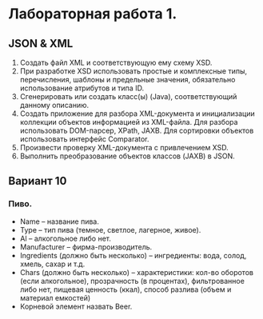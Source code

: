 # Лабораторная работа 1.
## JSON & XML

1. Создать файл XML и соответствующую ему схему XSD. 
2. При разработке XSD использовать простые и комплексные типы, перечисления, шаблоны и предельные значения, обязательно использование атрибутов и типа ID.
3. Сгенерировать или создать класс(ы) (Java), соответствующий данному описанию. 
4. Создать приложение для разбора XML-документа и инициализации коллекции объектов информацией из XML-файла. Для разбора использовать  DOM-парсер, XPath, JAXB. Для сортировки объектов использовать интерфейс Comparator.
5. Произвести проверку XML-документа с привлечением XSD. 
6. Выполнить преобразование объектов классов (JAXB) в JSON.

## Вариант 10

### Пиво.
- Name – название пива.
- Type – тип пива (темное, светлое, лагерное, живое).
- Al – алкогольное либо нет.
- Manufacturer – фирма-производитель.
- Ingredients (должно быть несколько) – ингредиенты: вода, солод, хмель, сахар и т.д.
- Chars (должно быть несколько) – характеристики: кол-во оборотов (если алкогольное), прозрачность (в процентах), фильтрованное либо нет, пищевая ценность (ккал), способ разлива (объем и материал емкостей)
- Корневой элемент назвать Beer.

